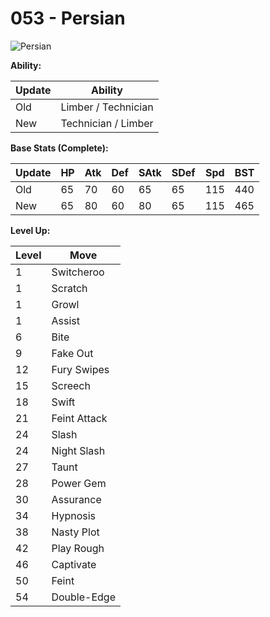 # 053 - Persian
![][053]

**Ability:**

Update | Ability
---    | ---
Old    | Limber / Technician
New    | Technician / Limber

**Base Stats (Complete):**

Update | HP | Atk | Def | SAtk | SDef | Spd | BST
---    | ---| --- | --- | ---  | ---  | --- | ---
Old    | 65 |  70 |  60 |  65  |  65  |  115  |  440
New    | 65 |  80 |  60 |  80  |  65  |  115  |  465

**Level Up:**

Level | Move
---   | ---
  1   | Switcheroo
  1   | Scratch
  1   | Growl
  1   | Assist
  6   | Bite
  9   | Fake Out
 12   | Fury Swipes
 15   | Screech
 18   | Swift
 21   | Feint Attack
 24   | Slash
 24   | Night Slash
 27   | Taunt
 28   | Power Gem
 30   | Assurance
 34   | Hypnosis
 38   | Nasty Plot
 42   | Play Rough
 46   | Captivate
 50   | Feint
 54   | Double-Edge



[053]: https://raw.githubusercontent.com/PokeAPI/sprites/master/sprites/pokemon/53.png "Persian"
